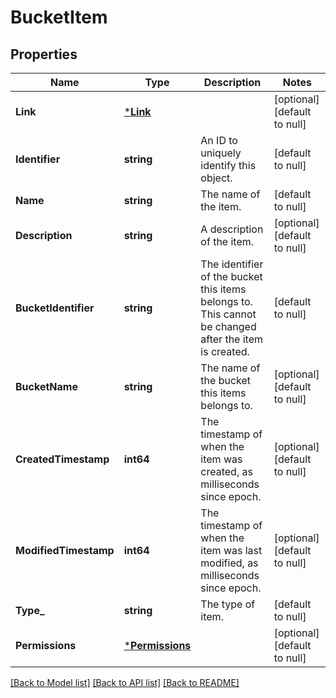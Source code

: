 # BucketItem

## Properties
Name | Type | Description | Notes
------------ | ------------- | ------------- | -------------
**Link** | [***Link**](Link.md) |  | [optional] [default to null]
**Identifier** | **string** | An ID to uniquely identify this object. | [default to null]
**Name** | **string** | The name of the item. | [default to null]
**Description** | **string** | A description of the item. | [optional] [default to null]
**BucketIdentifier** | **string** | The identifier of the bucket this items belongs to. This cannot be changed after the item is created. | [default to null]
**BucketName** | **string** | The name of the bucket this items belongs to. | [optional] [default to null]
**CreatedTimestamp** | **int64** | The timestamp of when the item was created, as milliseconds since epoch. | [optional] [default to null]
**ModifiedTimestamp** | **int64** | The timestamp of when the item was last modified, as milliseconds since epoch. | [optional] [default to null]
**Type_** | **string** | The type of item. | [default to null]
**Permissions** | [***Permissions**](Permissions.md) |  | [optional] [default to null]

[[Back to Model list]](../README.md#documentation-for-models) [[Back to API list]](../README.md#documentation-for-api-endpoints) [[Back to README]](../README.md)

